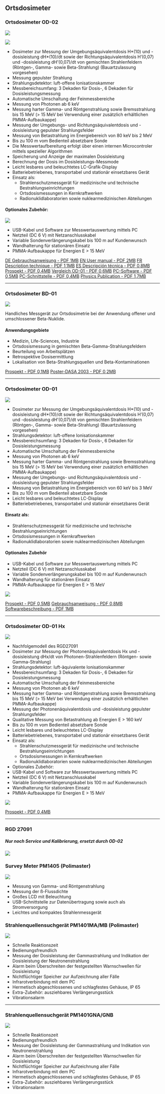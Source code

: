 Ortsdosimeter
-------------

### Ortsdosimeter OD-02

![](../media/img/od01.jpg)

![](../media/img/od02_display.jpg)


*   Dosimeter zur Messung der Umgebungsäquivalentdosis H*(10) und -dosisleistung dH*(10)/dt sowie der Richtungsäquivalentdosis H’(0,07) und -dosisleistung dH'(0,07)/dt von gemischten Strahlenfeldern (Röntgen-, Gamma- sowie Beta-Strahlung) (Bauartzulassung vorgesehen)
*   Messung gepulster Strahlung
*   Strahlungsdetektor: luft-offene Ionisationskammer
*   Messbereichsumfang: 3 Dekaden für Dosis-, 6 Dekaden für Dosisleistungsmessung
*   Automatische Umschaltung der Feinmessbereiche
*   Messung von Photonen ab 6 keV
*   Messung harter Gamma- und Röntgenstrahlung sowie Bremsstrahlung bis 15 MeV (> 15 MeV bei Verwendung einer zusätzlich erhältlichen PMMA-Aufbaukappe)
*   Messung der Umgebungs- und Richtungsäquivalentdosis und -dosisleistung gepulster Strahlungsfelder
*   Messung von Betastrahlung im Energiebereich von 80 keV bis 2 MeV
*   Bis zu 100 m vom Bedienteil absetzbare Sonde
*   Die Messwertaufbereitung erfolgt über einen internen Microcontroler mittels spezieller Algorithmen
*   Speicherung und Anzeige der maximalen Dosisleistung
*   Berechnung der Dosis im Dosisleistungs-Messmode
*   Leicht lesbares und beleuchtetes LC-Grafik-Display
*   Batteriebetriebenes, transportabel und stationär einsetzbares Gerät
*   Einsatz als:
    *   Strahlenschutzmessgerät für medizinische und technische Bestrahlungseinrichtungen
    *   Ortsdosismessungen in Kernkraftwerken
    *   Radionuklidlaboratorien sowie nuklearmedizinischen Abteilungen

#### Optionales Zubehör:
![](../media/img/od02_zubehoer.png)
*   USB-Kabel und Software zur Messwertauswertung mittels PC
*   Netzteil (DC 6 V) mit Netzanschlusskabel
*   Variable Sondenverlängerungskabel bis 100 m auf Kundenwunsch
*   Wandhalterung für stationären Einsatz
*   PMMA-Aufbaukappe für Energien E > 15 MeV

[DE Gebrauchsanweisung - PDF 1MB](../media/pdf/OD-02%20DE,%20Gebrauchsanweisung%20Rev10%20vom%2007-05-2019.pdf)
[EN User manual - PDF 2MB](../media/pdf/OD-02%20EN,%20User%20manual%20Rev10%20from%2007-05-2019.pdf)
[FR Description technique - PDF 1,1MB](../media/pdf/OD-02%20FR,%20Description%20technique%20Rev10%20%2007-05-2019.pdf)
[ES Descripción técnica - PDF 0,8MB](../media/pdf/OD-02%20ES,%20Descripción%20técnica%20e%20instrucciones%20de%20uso%20Rev10%20%2007-05-2019.pdf)
[Prospekt - PDF 0,4MB](../media/pdf/differences_between_od_01_and_od_02_22.09.2018.pdf)
[Vergleich OD-01 - PDF 0,6MB](../media/pdf/prospekt_od_02_deutsch.pdf)
[PC-Software - PDF 0,5MB](../media/pdf/step_od02_sum_13001_software_user_manual_od_02_v2.0_en.pdf)
[PC-Schnittstelle - PDF 0,4MB](../media/pdf/step_od02_pro_13001_interface_protocol_of_device_od02_v1.6.6_oct_2018.pdf)
[Physics Publication - PDF 1,7MB](../media/pdf/x_ray_emission_as_a_potential_hazard_during_ultrashort_pulse_laser_material_processing_.pdf)

---

### Ortsdosimeter BD-01

![](../media/img/bd01.jpg)

Handliches Messgerät zur Ortsdosimetrie bei der Anwendung offener und umschlossener Beta-Nuklide.

#### Anwendungsgebiete

*   Medizin, Life-Sciences, Industrie
*   Ortsdosismessung in gemischten Beta-Gamma-Strahlungsfeldern
*   Beurteilung von Arbeitsplätzen
*   Retrospektive Dosisermittlung
*   Lokalisation von Beta-Strahlungsquellen und Beta-Kontaminationen

[Prospekt - PDF 0,1MB](../media/pdf/prospekt_de_bd_01.pdf)
[Poster-DASA 2003 - PDF 0,2MB](../media/pdf/beta_gamma_dosimeter_bd_01_poster_dortmund.pdf)

---

### Ortsdosimeter OD-01

![](../media/img/od01.jpg)

*   Dosimeter zur Messung der Umgebungsäquivalentdosis H*(10) und -dosisleistung dH*(10)/dt sowie der Richtungsäquivalentdosis H’(0,07) und -dosisleistung dH'(0,07)/dt von gemischten Strahlenfeldern (Röntgen-, Gamma- sowie Beta-Strahlung) (Bauartzulassung vorgesehen)
*   Strahlungsdetektor: luft-offene Ionisationskammer
*   Messbereichsumfang: 3 Dekaden für Dosis-, 6 Dekaden für Dosisleistungsmessung
*   Automatische Umschaltung der Feinmessbereiche
*   Messung von Photonen ab 6 keV
*   Messung harter Gamma- und Röntgenstrahlung sowie Bremsstrahlung bis 15 MeV (> 15 MeV bei Verwendung einer zusätzlich erhältlichen PMMA-Aufbaukappe)
*   Messung der Umgebungs- und Richtungsäquivalentdosis und -dosisleistung gepulster Strahlungsfelder
*   Messung von Betastrahlung im Energiebereich von 60 keV bis 3 MeV
*   Bis zu 100 m vom Bedienteil absetzbare Sonde
*   Leicht lesbares und beleuchtetes LC-Display
*   Batteriebetriebenes, transportabel und stationär einsetzbares Gerät

#### Einsatz als:
*   Strahlenschutzmessgerät für medizinische und technische Bestrahlungseinrichtungen
*   Ortsdosismessungen in Kernkraftwerken
*   Radionuklidlaboratorien sowie nuklearmedizinischen Abteilungen

#### Optionales Zubehör
*   USB-Kabel und Software zur Messwertauswertung mittels PC
*   Netzteil (DC 6 V) mit Netzanschlusskabel
*   Variable Sondenverlängerungskabel bis 100 m auf Kundenwunsch
*   Wandhalterung für stationären Einsatz
*   PMMA-Aufbaukappe für Energien E > 15 MeV

![](../media/img/bmwi.jpg)

[Prospekt - PDF 0,5MB](../media/pdf/prospekt_hq_od_01_14_10_2013.pdf)
[Gebrauchsanweisung - PDF 0,8MB](../media/pdf/OD-01%20Gebrauchsanweisung%2024-11-2016.pdf)
[Softwarebeschreibung - PDF 1MB](../media/pdf/OD-01%20Software-%20Beschreibung%20V1.3.1%20de.pdf)

---

### Ortsdosimeter OD-01 Hx

![](../media/img/od01_hx.jpg)

*   Nachfolgemodell des RGD27091
*   Dosimeter zur Messung der Photonenäquivalentdosis Hx und -dosisleistung dHx/dt von Photonen-Strahlenfeldern (Röntgen- sowie Gamma-Strahlung)
*   Strahlungsdetektor: luft-äquivalente Ionisationskammer
*   Messbereichsumfang: 3 Dekaden für Dosis-, 6 Dekaden für Dosisleistungsmessung
*   Automatische Umschaltung der Feinmessbereiche
*   Messung von Photonen ab 6 keV
*   Messung harter Gamma- und Röntgenstrahlung sowie Bremsstrahlung bis 15 MeV (> 15 MeV bei Verwendung einer zusätzlich erhältlichen PMMA-Aufbaukappe)
*   Messung der Photonenäquivalentdosis und -dosisleistung gepulster Strahlungsfelder
*   Qualitative Messung von Betastrahlung ab Energien E > 160 keV
*   Bis zu 100 m vom Bedienteil absetzbare Sonde
*   Leicht lesbares und beleuchtetes LC-Display
*   Batteriebetriebenes, transportabel und stationär einsetzbares Gerät
*   Einsatz als:
    *   Strahlenschutzmessgerät für medizinische und technische Bestrahlungseinrichtungen
    *   Ortsdosismessungen in Kernkraftwerken
    *   Radionuklidlaboratorien sowie nuklearmedizinischen Abteilungen
*   Optionales Zubehör:
*   USB-Kabel und Software zur Messwertauswertung mittels PC
*   Netzteil (DC 6 V) mit Netzanschlusskabel
*   Variable Sondenverlängerungskabel bis 100 m auf Kundenwunsch
*   Wandhalterung für stationären Einsatz
*   PMMA-Aufbaukappe für Energien E > 15 MeV

![](../media/img/bmwi.jpg)

[Prospekt - PDF 0,4MB](../media/pdf/prospekt_hq_od_01_hx_14_10_2013.pdf)

---

### RGD 27091
##### Nur noch Service und Kalibrierung, ersetzt durch OD-02

![](../media/img/rgd27091.jpg)

### Survey Meter PM1405 (Polimaster)

![](../media/img/pm1405.jpg)

*   Messung von Gamma- und Röntgenstrahlung
*   Messung der ß-Flussdichte
*   Großes LCD mit Beleuchtung
*   USB-Schnittstelle zur Datenübertragung sowie auch als Stromversorgung
*   Leichtes und kompaktes Strahlenmessgerät

### Strahlenquellensuchgerät PM1401MA/MB (Polimaster)

![](../media/img/pm1401ma.jpg)

*   Schnelle Reaktionszeit
*   Bedienungsfreundlich
*   Messung der Dosisleistung der Gammastrahlung und Indikation der Dosisleistung der Neutronenstrahlung
*   Alarm beim Überschreiten der festgestellten Warnschwellen für Dosisleistung
*   Nichtflüchtiger Speicher zur Aufzeichnung aller Fälle
*   Infrarotverbindung mit dem PC
*   Hermetisch abgeschlossenes und schlagfestes Gehäuse, IP 65
*   Extra-Zubehör: ausziehbares Verlängerungsstück
*   Vibrationsalarm

---

### Strahlenquellensuchgerät PM1401GNA/GNB

![](../media/img/pm1401gna.jpg)

*   Schnelle Reaktionszeit
*   Bedienungsfreundlich
*   Messung der Dosisleistung der Gammastrahlung und Indikation von Neutronenstrahlung
*   Alarm beim Überschreiten der festgestellten Warnschwellen für Dosisleistung
*   Nichtflüchtiger Speicher zur Aufzeichnung aller Fälle
*   Infrarotverbindung mit dem PC
*   Hermetisch abgeschlossenes und schlagfestes Gehäuse, IP 65
*   Extra-Zubehör: ausziehbares Verlängerungsstück
*   Vibrationsalarm